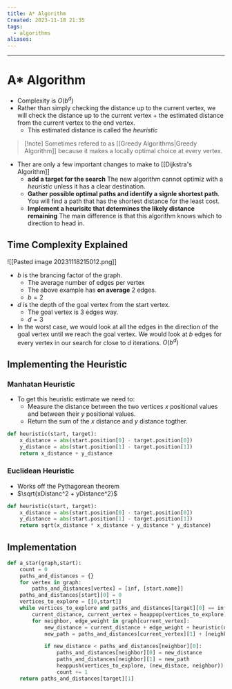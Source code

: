 ```yaml
---
title: A* Algorithm
Created: 2023-11-18 21:35
tags:
  - algorithms
aliases:
---
```


---
# A* Algorithm
- Complexity is $O(b^d)$
- Rather than simply checking the distance up to the current vertex, we will check the distance up to the current vertex + the estimated distance from the current vertex to the end vertex.
	- This estimated distance is called the *heuristic*

>[!note] Sometimes refered to as [[Greedy Algorithms|Greedy Algorithm]] because it makes a locally optimal choice at every vertex.

- Ther are only a few important changes to make to [[Dijkstra's Algorithm]]
	- **add a target for the search** The new algorithm cannot optimiz with a *heuristic* unless it has a clear destination.
	- **Gather possible optimal paths and identify a signle shortest path**. You will find a path that has the shortest distance for the least cost.
	- **Implement a heurisitc that determines the likely distance remaining** The main difference is that this algorithm knows which to direction to head in.


## Time Complexity Explained
![[Pasted image 20231118215012.png]]
- $b$ is the brancing factor of the graph.
	- The average number of edges per vertex
	- The above example has **on average** 2 edges.
	- $b=2$
- $d$ is the depth of the goal vertex from the start vertex.
	- The goal vertex is 3 edges way.
	- $d=3$
- In the worst case, we would look at all the edges in the direction of the goal vertex until we reach the goal vertex. We would look at $b$ edges for every vertex in our search for close to $d$ iterations. $O(b^d)$

## Implementing the Heuristic

### Manhatan Heuristic
- To get this heuristic estimate we need to:
	- Measure the distance between the two vertices $x$ positional values and between their $y$ positional values.
	- Return the sum of the $x$ distance and $y$ distance togther.
		
```Python
def heuristic(start, target):
	x_distance = abs(start.position[0] - target.position[0])
	y_distance = abs(start.position[1] - target.position[1])
	return x_distance + y_distance
```

### Euclidean Heuristic
- Works off the Pythagorean theorem
- $\sqrt{xDistanc^2 + yDistance^2}$

```Python
def heuristic(start, target):
	x_distance = abs(start.position[0] - target.position[0])
	y_distance = abs(start.position[1] - target.position[1])
	return sqrt(x_distance * x_distance + y_distance * y_distance)
```
## Implementation
```Python
def a_star(graph,start):
	count = 0
	paths_and_distances = {}
	for vertex in graph:
		paths_and_distances[vertex] = [inf, [start.name]]
	paths_and_distances[start][0] = 0
	vertices_to_explore = [[0,start]]
	while vertices_to_explore and paths_and_distances[target][0] == inf:
		current_distance, current_vertex = heappop(vertices_to_explore)
		for neighbor, edge_weight in graph[current_vertex]:
			new_distance = current_distance + edge_weight + heuristic(neighbor+target)
			new_path = paths_and_distances[current_vertex][1] + [neighbor.name]

			if new_distance < paths_and_distances[neighbor][0]:
				paths_and_distances[neighbor][0] = new_distance
				paths_and_distances[neighbor][1] = new_path
				heappush(vertices_to_explore, (new_distace, neighbor))
				count += 1
	return paths_and_distances[target][1]
	
```
